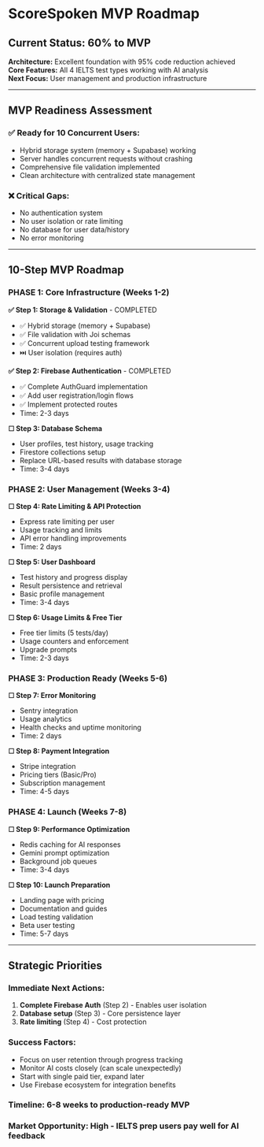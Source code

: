 # ScoreSpoken MVP Roadmap

## Current Status: 60% to MVP
**Architecture:** Excellent foundation with 95% code reduction achieved  
**Core Features:** All 4 IELTS test types working with AI analysis  
**Next Focus:** User management and production infrastructure

---

## MVP Readiness Assessment

### ✅ **Ready for 10 Concurrent Users:**
- Hybrid storage system (memory + Supabase) working
- Server handles concurrent requests without crashing
- Comprehensive file validation implemented
- Clean architecture with centralized state management

### ❌ **Critical Gaps:**
- No authentication system
- No user isolation or rate limiting  
- No database for user data/history
- No error monitoring

---

## 10-Step MVP Roadmap

### **PHASE 1: Core Infrastructure (Weeks 1-2)**

**✅ Step 1: Storage & Validation** - COMPLETED
- ✅ Hybrid storage (memory + Supabase) 
- ✅ File validation with Joi schemas
- ✅ Concurrent upload testing framework
- ⏭️ User isolation (requires auth)

**✅ Step 2: Firebase Authentication** - COMPLETED
- ✅ Complete AuthGuard implementation
- ✅ Add user registration/login flows  
- ✅ Implement protected routes
- Time: 2-3 days

**☐ Step 3: Database Schema**
- User profiles, test history, usage tracking
- Firestore collections setup
- Replace URL-based results with database storage
- Time: 3-4 days

### **PHASE 2: User Management (Weeks 3-4)**

**☐ Step 4: Rate Limiting & API Protection**
- Express rate limiting per user
- Usage tracking and limits
- API error handling improvements
- Time: 2 days

**☐ Step 5: User Dashboard**
- Test history and progress display
- Result persistence and retrieval
- Basic profile management
- Time: 3-4 days

**☐ Step 6: Usage Limits & Free Tier**
- Free tier limits (5 tests/day)
- Usage counters and enforcement
- Upgrade prompts
- Time: 2-3 days

### **PHASE 3: Production Ready (Weeks 5-6)**

**☐ Step 7: Error Monitoring**
- Sentry integration
- Usage analytics
- Health checks and uptime monitoring
- Time: 2 days

**☐ Step 8: Payment Integration**
- Stripe integration
- Pricing tiers (Basic/Pro)
- Subscription management
- Time: 4-5 days

### **PHASE 4: Launch (Weeks 7-8)**

**☐ Step 9: Performance Optimization**
- Redis caching for AI responses
- Gemini prompt optimization
- Background job queues
- Time: 3-4 days

**☐ Step 10: Launch Preparation**
- Landing page with pricing
- Documentation and guides
- Load testing validation
- Beta user testing
- Time: 5-7 days

---

## Strategic Priorities

### **Immediate Next Actions:**
1. **Complete Firebase Auth** (Step 2) - Enables user isolation
2. **Database setup** (Step 3) - Core persistence layer
3. **Rate limiting** (Step 4) - Cost protection

### **Success Factors:**
- Focus on user retention through progress tracking
- Monitor AI costs closely (can scale unexpectedly)
- Start with single paid tier, expand later
- Use Firebase ecosystem for integration benefits

### **Timeline:** 6-8 weeks to production-ready MVP
### **Market Opportunity:** High - IELTS prep users pay well for AI feedback
